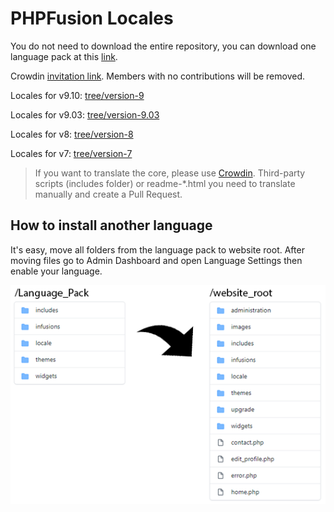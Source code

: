# PHPFusion Locales
You do not need to download the entire repository, you can download one language pack at this [link](https://www.php-fusion.co.uk/translations/).

Crowdin [invitation link](https://translate.phpfusion.com/project/php-fusion-locales/invite). Members with no contributions will be removed.

Locales for v9.10: [tree/version-9](https://github.com/PHPFusion/locales/tree/version-9)

Locales for v9.03: [tree/version-9.03](https://github.com/PHPFusion/locales/tree/version-9.03)

Locales for v8: [tree/version-8](https://github.com/PHPFusion/locales/tree/version-8)

Locales for v7: [tree/version-7](https://github.com/PHPFusion/locales/tree/version-7)

> If you want to translate the core, please use [Crowdin](https://translate.phpfusion.com/).
Third-party scripts (includes folder) or readme-\*.html you need to translate manually and create a Pull Request.

## How to install another language
It's easy, move all folders from the language pack to website root. After moving files go to Admin Dashboard and open Language Settings then enable your language.

![How to install another language](how_to_install.png)

